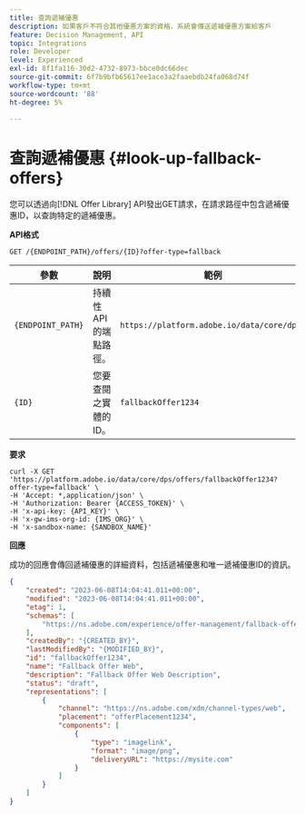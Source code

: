 ```yaml
---
title: 查詢遞補優惠
description: 如果客戶不符合其他優惠方案的資格，系統會傳送遞補優惠方案給客戶
feature: Decision Management, API
topic: Integrations
role: Developer
level: Experienced
exl-id: 8f1fa116-30d2-4732-8973-bbce0dc66dec
source-git-commit: 6f7b9bfb65617ee1ace3a2faaebdb24fa068d74f
workflow-type: tm+mt
source-wordcount: '88'
ht-degree: 5%

---
```


# 查詢遞補優惠 {#look-up-fallback-offers}

您可以透過向[!DNL Offer Library] API發出GET請求，在請求路徑中包含遞補優惠ID，以查詢特定的遞補優惠。

**API格式**

```http
GET /{ENDPOINT_PATH}/offers/{ID}?offer-type=fallback
```

| 參數 | 說明 | 範例 |
| --------- | ----------- | ------- |
| `{ENDPOINT_PATH}` | 持續性API的端點路徑。 | `https://platform.adobe.io/data/core/dps/` |
| `{ID}` | 您要查閱之實體的ID。 | `fallbackOffer1234` |

**要求**

```shell
curl -X GET 'https://platform.adobe.io/data/core/dps/offers/fallbackOffer1234?offer-type=fallback' \
-H 'Accept: *,application/json' \
-H 'Authorization: Bearer {ACCESS_TOKEN}' \
-H 'x-api-key: {API_KEY}' \
-H 'x-gw-ims-org-id: {IMS_ORG}' \
-H 'x-sandbox-name: {SANDBOX_NAME}'
```

**回應**

成功的回應會傳回遞補優惠的詳細資料，包括遞補優惠和唯一遞補優惠ID的資訊。

```json
{
    "created": "2023-06-08T14:04:41.011+00:00",
    "modified": "2023-06-08T14:04:41.011+00:00",
    "etag": 1,
    "schemas": [
        "https://ns.adobe.com/experience/offer-management/fallback-offer;version=0.8"
    ],
    "createdBy": "{CREATED_BY}",
    "lastModifiedBy": "{MODIFIED_BY}",
    "id": "fallbackOffer1234",
    "name": "Fallback Offer Web",
    "description": "Fallback Offer Web Description",
    "status": "draft",
    "representations": [
        {
            "channel": "https://ns.adobe.com/xdm/channel-types/web",
            "placement": "offerPlacement1234",
            "components": [
                {
                    "type": "imagelink",
                    "format": "image/png",
                    "deliveryURL": "https://mysite.com"
                }
            ]
        }
    ]
}
```
